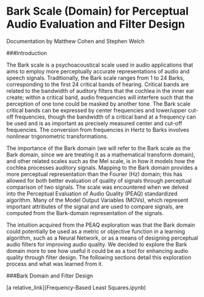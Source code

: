 # Bark Scale (Domain) for Perceptual Audio Evaluation and Filter Design

Documentation by Matthew Cohen and Stephen Welch

###Introduction

The Bark scale is a psychoacoustical scale used in audio applications that aims to employ more perceptually accurate representations of audio and speech signals. Traditionally, the Bark scale ranges from 1 to 24 Barks, corresponding to the first 24 critical bands of hearing. Critical bands are related to the bandwidth of auditory filters that the cochlea in the inner ear create; within a critical band, audio frequencies will interfere such that the perception of one tone could be masked by another tone. The Bark scale critical bands can be expressed by center frequencies and lower/upper cut-off frequencies, though the bandwidth of a critical band at a frequency can be used and is as important as precisely measured center and cut-off frequencies. The conversion from frequencies in Hertz to Barks involves nonlinear trigonometric transformations.

The importance of the Bark domain (we will refer to the Bark scale as the Bark domain, since we are treating it as a mathematical transform domain), and other related scales such as the Mel scale, is in how it models how the cochlea processes auditory signals. Mapping to the Bark domain provides a more perceptual representation than the Fourier (Hz) domain; this has allowed for both better evaluation of quality of signals through perceptual comparison of two signals. The scale was encountered when we delved into the Perceptual Evaluation of Audio Quality (PEAQ) standardized algorithm. Many of the Model Output Variables (MOVs), which represent important attributes of the signal and are used to compare signals, are computed from the Bark-domain representation of the signals. 

The intuition acquired from the PEAQ exploration was that the Bark domain could potentially be used as a metric or objective function in a learning algorithm, such as a Neural Network, or as a means of designing perceptual audio filters for improving audio quality. We decided to explore the Bark domain more to see how useful it could be as a tool for enhancing audio quality through filter design. The following sections detail this exploration process and what was learned from it.

###Bark Domain and Filter Design

[a relative_link](Frequency-Based Least Squares.ipynb)

###